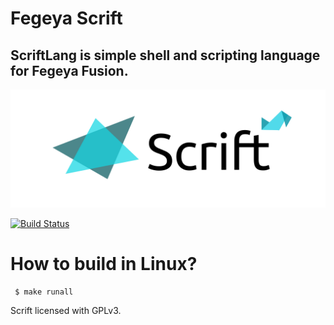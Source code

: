 # Fegeya Scrift
## ScriftLang is simple shell and scripting language for Fegeya Fusion.

![Scrift](Scrift.png)

[![Build Status](https://dev.azure.com/ferhatgectao/scrift-lang/_apis/build/status/FerhatGec.scrift-lang?branchName=master)](https://dev.azure.com/ferhatgectao/scrift-lang/_build/latest?definitionId=1&branchName=master)


# How to build in Linux?

```
 $ make runall 
```


Scrift licensed with GPLv3.
